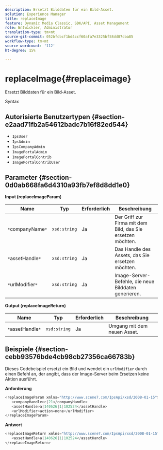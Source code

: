 ```yaml
---
description: Ersetzt Bilddaten für ein Bild-Asset.
solution: Experience Manager
title: replaceImage
feature: Dynamic Media Classic, SDK/API, Asset Management
role: Entwickler, Administrator
translation-type: tm+mt
source-git-commit: 052bfcbcf1bd4ccf60afa7e3325bf58dd07cba85
workflow-type: tm+mt
source-wordcount: '112'
ht-degree: 15%

---
```



# replaceImage{#replaceimage}

Ersetzt Bilddaten für ein Bild-Asset.

Syntax

## Autorisierte Benutzertypen {#section-e2aad71fb2a54612badc7b16f82ed544}

* `IpsUser`
* `IpsAdmin`
* `IpsCompanyAdmin`
* `ImagePortalAdmin`
* `ImagePortalContrib`
* `ImagePortalContribUser`

## Parameter {#section-0d0ab668fa6d4310a93fb7ef8d8dd1e0}

**Input (replaceImageParam)**

| Name | Typ | Erforderlich | Beschreibung |
|---|---|---|---|
| `*`companyName`*` | `xsd:string` | Ja | Der Griff zur Firma mit dem Bild, das Sie ersetzen möchten. |
| `*`assetHandle`*` | `xsd:string` | Ja | Das Handle des Assets, das Sie ersetzen möchten. |
| `*`urlModifier`*` | `xsd:string` | Ja | Image-Server-Befehle, die neue Bilddaten generieren. |

**Output (replaceImageReturn)**

| Name | Typ | Erforderlich | Beschreibung |
|---|---|---|---|
| `*`assetHandle`*` | `xsd:string` | Ja | Umgang mit dem neuen Asset. |

## Beispiele {#section-cebb93576bde4cb98cb27356ca66783b}

Dieses Codebeispiel ersetzt ein Bild und wendet ein `urlModifier` durch einen Befehl an, der angibt, dass der Image-Server beim Ersetzen keine Aktion ausführt.

**Anforderung**

```java
<replaceImageParam xmlns="http://www.scene7.com/IpsApi/xsd/2008-01-15">
   <companyHandle>c|21</companyHandle>
   <assetHandle>a|140626|1|102524</assetHandle>
   <urlModifier>action=none</urlModifier>
</replaceImageParam>
```

**Antwort**

```java
<replaceImageReturn xmlns="http://www.scene7.com/IpsApi/xsd/2008-01-15">
   <assetHandle>a|140626|1|102524</assetHandle>
</replaceImageReturn>
```

